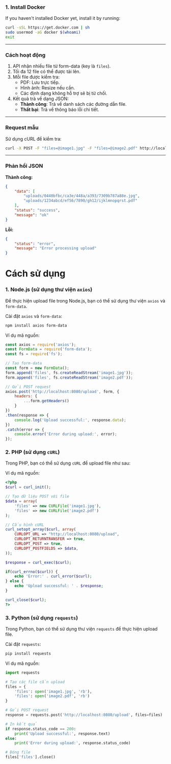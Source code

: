 ### 1. Install Docker

If you haven't installed Docker yet, install it by running:

```bash
curl -sSL https://get.docker.com | sh
sudo usermod -aG docker $(whoami)
exit
```


---

### Cách hoạt động
1. API nhận nhiều file từ form-data (key là `files`).
2. Tối đa 12 file có thể được tải lên.
3. Mỗi file được kiểm tra:
   - PDF: Lưu trực tiếp.
   - Hình ảnh: Resize nếu cần.
   - Các định dạng không hỗ trợ sẽ bị từ chối.
4. Kết quả trả về dạng JSON:
   - **Thành công**: Trả về danh sách các đường dẫn file.
   - **Thất bại**: Trả về thông báo lỗi chi tiết.

---

### Request mẫu
Sử dụng cURL để kiểm tra:

```bash
curl -X POST -F "files=@image1.jpg" -F "files=@image2.pdf" http://localhost:8080/upload
```

---

### Phản hồi JSON
**Thành công:**
```json
{
    "data": [
        "uploads/0440bfbc/ca3e/448a/a393/7309b787a88e.jpg",
        "uploads/1234abcd/ef56/7890/gh12/ijklmnopqrst.pdf"
    ],
    "status": "success",
    "message": "ok"
}
```

**Lỗi:**
```json
{
    "status": "error",
    "message": "Error processing upload"
}
```


# Cách sử dụng

### 1. **Node.js (sử dụng thư viện `axios`)**

Để thực hiện upload file trong Node.js, bạn có thể sử dụng thư viện `axios` và `form-data`.

Cài đặt `axios` và `form-data`:

```bash
npm install axios form-data
```

Ví dụ mã nguồn:

```javascript
const axios = require('axios');
const FormData = require('form-data');
const fs = require('fs');

// Tạo form-data
const form = new FormData();
form.append('files', fs.createReadStream('image1.jpg'));
form.append('files', fs.createReadStream('image2.pdf'));

// Gửi POST request
axios.post('http://localhost:8080/upload', form, {
    headers: {
        ...form.getHeaders()
    }
})
.then(response => {
    console.log('Upload successful:', response.data);
})
.catch(error => {
    console.error('Error during upload:', error);
});
```

### 2. **PHP (sử dụng `cURL`)**

Trong PHP, bạn có thể sử dụng `cURL` để upload file như sau:

Ví dụ mã nguồn:

```php
<?php
$curl = curl_init();

// Tạo dữ liệu POST với file
$data = array(
    'files' => new CURLFile('image1.jpg'),
    'files' => new CURLFile('image2.pdf')
);

// Cấu hình cURL
curl_setopt_array($curl, array(
    CURLOPT_URL => "http://localhost:8080/upload",
    CURLOPT_RETURNTRANSFER => true,
    CURLOPT_POST => true,
    CURLOPT_POSTFIELDS => $data,
));

$response = curl_exec($curl);

if(curl_errno($curl)) {
    echo 'Error:' . curl_error($curl);
} else {
    echo 'Upload successful: ' . $response;
}

curl_close($curl);
?>
```

### 3. **Python (sử dụng `requests`)**

Trong Python, bạn có thể sử dụng thư viện `requests` để thực hiện upload file.

Cài đặt `requests`:

```bash
pip install requests
```

Ví dụ mã nguồn:

```python
import requests

# Tạo các file cần upload
files = {
    'files': open('image1.jpg', 'rb'),
    'files': open('image2.pdf', 'rb')
}

# Gửi POST request
response = requests.post('http://localhost:8080/upload', files=files)

# In kết quả
if response.status_code == 200:
    print('Upload successful:', response.text)
else:
    print('Error during upload:', response.status_code)

# Đóng file
files['files'].close()
```
